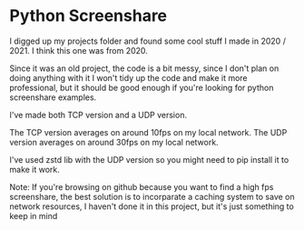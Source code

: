 # Python Screenshare
I digged up my projects folder and found some cool stuff I made in 2020 / 2021. I think this one was from 2020.

Since it was an old project, the code is a bit messy, since I don't plan on doing anything with it I won't tidy up the code and make it more professional, but it should be good enough if you're looking for python screenshare examples.


I've made both TCP version and a UDP version.

The TCP version averages on around 10fps on my local network.
The UDP version averages on around 30fps on my local network.

I've used zstd lib with the UDP version so you might need to pip install it to make it work.

Note: If you're browsing on github because you want to find a high fps screenshare, the best solution is to incorparate a caching system to save on network resources, I haven't done it in this project, but it's just something to keep in mind
